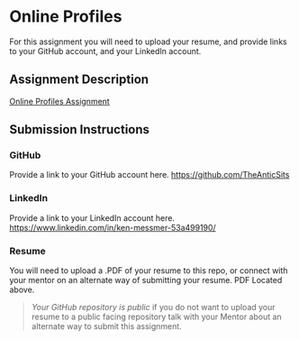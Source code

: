 # Online Profiles
For this assignment you will need to upload your resume, and provide links to your GitHub account, and your LinkedIn account.

## Assignment Description
[Online Profiles Assignment](https://education.launchcode.org/liftoff/assignments/online-profiles/)

## Submission Instructions
 
### GitHub
Provide a link to your GitHub account here.
https://github.com/TheAnticSits
 
### LinkedIn
Provide a link to your LinkedIn account here.
https://www.linkedin.com/in/ken-messmer-53a499190/

### Resume
You will need to upload a .PDF of your resume to this repo, or connect with your mentor on an alternate way of submitting your resume.
PDF Located above.


> *Your GitHub repository is public* if you do not want to upload your resume to a public facing repository talk with your Mentor about an alternate way to submit this assignment.

